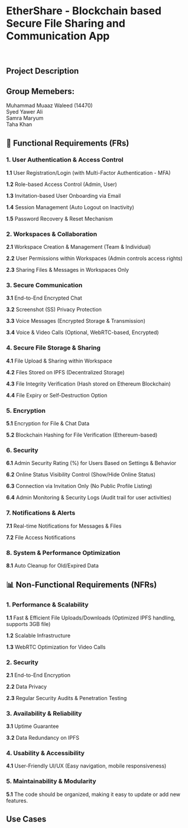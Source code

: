 <h1>EtherShare - Blockchain based Secure File Sharing and Communication App</h1><br>

<h2>Project Description</h2>

<h2>Group Memebers:</h2>
Muhammad Muaaz Waleed (14470)<br>
Syed Yawer Ali <br>
Samra Maryum <br>
Taha Khan <br>


<h2>📜 Functional Requirements (FRs)</h2>

<h3>1. User Authentication & Access Control</h3>
<p><strong>1.1</strong> User Registration/Login (with Multi-Factor Authentication - MFA)</p>
<p><strong>1.2</strong> Role-based Access Control (Admin, User)</p>
<p><strong>1.3</strong> Invitation-based User Onboarding via Email</p>
<p><strong>1.4</strong> Session Management (Auto Logout on Inactivity)</p>
<p><strong>1.5</strong> Password Recovery & Reset Mechanism</p>

<h3>2. Workspaces & Collaboration</h3>
<p><strong>2.1</strong> Workspace Creation & Management (Team & Individual)</p>
<p><strong>2.2</strong> User Permissions within Workspaces (Admin controls access rights)</p>
<p><strong>2.3</strong> Sharing Files & Messages in Workspaces Only</p>

<h3>3. Secure Communication</h3>
<p><strong>3.1</strong> End-to-End Encrypted Chat</p>
<p><strong>3.2</strong> Screenshot (SS) Privacy Protection</p>
<p><strong>3.3</strong> Voice Messages (Encrypted Storage & Transmission)</p>
<p><strong>3.4</strong> Voice & Video Calls (Optional, WebRTC-based, Encrypted)</p>

<h3>4. Secure File Storage & Sharing</h3>
<p><strong>4.1</strong> File Upload & Sharing within Workspace</p>
<p><strong>4.2</strong> Files Stored on IPFS (Decentralized Storage)</p>
<p><strong>4.3</strong> File Integrity Verification (Hash stored on Ethereum Blockchain)</p>
<p><strong>4.4</strong> File Expiry or Self-Destruction Option</p>

<h3>5. Encryption</h3>
<p><strong>5.1</strong> Encryption for File & Chat Data</p>
<p><strong>5.2</strong> Blockchain Hashing for File Verification (Ethereum-based)</p>

<h3>6. Security</h3>
<p><strong>6.1</strong> Admin Security Rating (%) for Users Based on Settings & Behavior</p>
<p><strong>6.2</strong> Online Status Visibility Control (Show/Hide Online Status)</p>
<p><strong>6.3</strong> Connection via Invitation Only (No Public Profile Listing)</p>
<p><strong>6.4</strong> Admin Monitoring & Security Logs (Audit trail for user activities)</p>

<h3>7. Notifications & Alerts</h3>
<p><strong>7.1</strong> Real-time Notifications for Messages & Files</p>
<p><strong>7.2</strong> File Access Notifications</p>

<h3>8. System & Performance Optimization</h3>
<p><strong>8.1</strong> Auto Cleanup for Old/Expired Data</p>

<h2>📊 Non-Functional Requirements (NFRs)</h2>

<h3>1. Performance & Scalability</h3>
<p><strong>1.1</strong> Fast & Efficient File Uploads/Downloads (Optimized IPFS handling, supports 3GB file)</p>
<p><strong>1.2</strong> Scalable Infrastructure</p>
<p><strong>1.3</strong> WebRTC Optimization for Video Calls</p>

<h3>2. Security</h3>
<p><strong>2.1</strong> End-to-End Encryption</p>
<p><strong>2.2</strong> Data Privacy</p>
<p><strong>2.3</strong> Regular Security Audits & Penetration Testing</p>

<h3>3. Availability & Reliability</h3>
<p><strong>3.1</strong> Uptime Guarantee</p>
<p><strong>3.2</strong> Data Redundancy on IPFS</p>

<h3>4. Usability & Accessibility</h3>
<p><strong>4.1</strong> User-Friendly UI/UX (Easy navigation, mobile responsiveness)</p>

<h3>5. Maintainability & Modularity</h3>
<p><strong>5.1</strong> The code should be organized, making it easy to update or add new features.</p>

<h2>Use Cases</h2>



